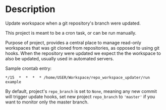 Description
===========

Update workspace when a git repository's branch were updated.

This project is meant to be a cron task, or can be run manually.

Purpose of project, provides a central place to manage read-only workspaces that
was git cloned from repositories, as opposed to using git hooks.
When the repository were updated we expect the the workspace to also be updated,
usually used in automated servers.

Sample crontab entry:

    */15  *  *  *  * /home/USER/Workspace/repo_workspace_updater/run example

By default, project's `repo_branch` is set to `None`, meaning any new commit
will trigger update hooks, set new project `repo_branch` to `'master'` if you
want to monitor only the master branch.
